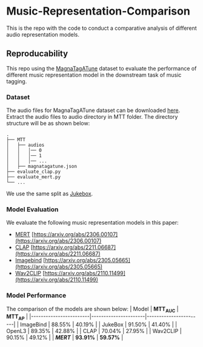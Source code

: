 # Music-Representation-Comparison
This is the repo with the code to conduct a comparative analysis of different audio representation models.


## Reproducability

This repo using the [MagnaTagATune](https://mirg.city.ac.uk/codeapps/the-magnatagatune-dataset) dataset to evaluate the performance of different music representation model in the downstream task of music tagging.

### Dataset

The audio files for MagnaTagATune dataset can be downloaded [here](https://mirg.city.ac.uk/codeapps/the-magnatagatune-dataset). Extract the audio files to audio directory in MTT folder. The directory structure will be as shown below:

```
.               
├── MTT
│   ├── audios
│   │   │── 0
│   │   │── 1
│   │   │── ...
│   ├── magnatagatune.json
├── evaluate_clap.py
├── evaluate_mert.py
└── ...
```
We use the same split as [Jukebox](https://github.com/p-lambda/jukemir).

### Model Evaluation

We evaluate the following music representation models in this paper:
- [MERT](evaluate_mert.py) [https://arxiv.org/abs/2306.00107](https://arxiv.org/abs/2306.00107)
- [CLAP](evaluate_clap.py) [https://arxiv.org/abs/2211.06687](https://arxiv.org/abs/2211.06687)
- [Imagebind](evaluate_imagebind.py) [https://arxiv.org/abs/2305.05665](https://arxiv.org/abs/2305.05665)
- [Wav2CLIP](evaluate_wav2clip.py) [https://arxiv.org/abs/2110.11499](https://arxiv.org/abs/2110.11499)

### Model Performance

The comparison of the models are shown below:
| Model                  | **MTT<sub>AUC</sub>** | **MTT<sub>AP</sub>** |
|------------------------|----------------------|-----------------------|
| ImageBind              | 88.55\%              | 40.19\%               |
| JukeBox                | 91.50\%              | 41.40\%               |
| OpenL3                 | 89.35\%              | 42.88\%               |
| CLAP                   | 70.04\%              | 27.95\%               |
| Wav2CLIP               | 90.15\%              | 49.12\%               |
| **_MERT_**             | **93.91\%**          | **59.57\%**           |

